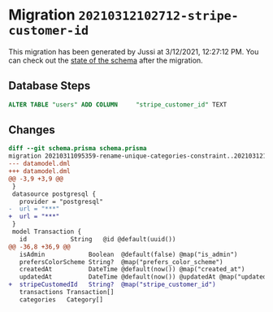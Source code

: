 # Migration `20210312102712-stripe-customer-id`

This migration has been generated by Jussi at 3/12/2021, 12:27:12 PM.
You can check out the [state of the schema](./schema.prisma) after the migration.

## Database Steps

```sql
ALTER TABLE "users" ADD COLUMN     "stripe_customer_id" TEXT
```

## Changes

```diff
diff --git schema.prisma schema.prisma
migration 20210311095359-rename-unique-categories-constraint..20210312102712-stripe-customer-id
--- datamodel.dml
+++ datamodel.dml
@@ -3,9 +3,9 @@
 }
 datasource postgresql {
   provider = "postgresql"
-  url = "***"
+  url = "***"
 }
 model Transaction {
   id            String   @id @default(uuid())
@@ -36,8 +36,9 @@
   isAdmin            Boolean  @default(false) @map("is_admin")
   prefersColorScheme String?  @map("prefers_color_scheme")
   createdAt          DateTime @default(now()) @map("created_at")
   updatedAt          DateTime @default(now()) @updatedAt @map("updated_at")
+  stripeCustomedId   String?  @map("stripe_customer_id")
   transactions Transaction[]
   categories   Category[]
```


